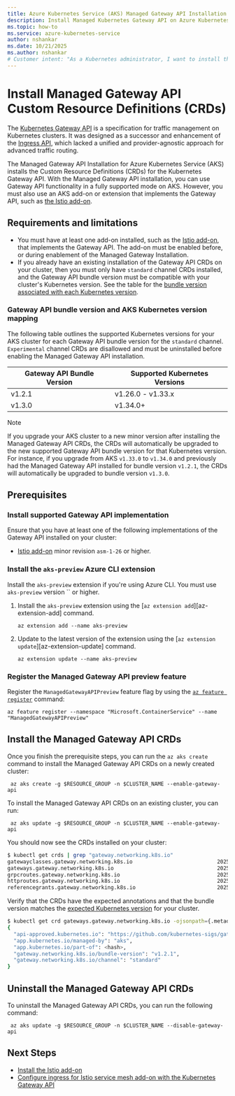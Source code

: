 ```yaml
---
title: Azure Kubernetes Service (AKS) Managed Gateway API Installation
description: Install Managed Kubernetes Gateway API on Azure Kubernetes Service
ms.topic: how-to
ms.service: azure-kubernetes-service
author: nshankar
ms.date: 10/21/2025
ms.author: nshankar
# Customer intent: "As a Kubernetes administrator, I want to install the Kubernetes Gateway API Custom Resource Definitions (CRDs) to create Kubernetes Gateway API resources on my cluster."
---
```


# Install Managed Gateway API Custom Resource Definitions (CRDs)

The [Kubernetes Gateway API][kubernetes-gateway-api] is a specification for traffic management on Kubernetes clusters. It was designed as a successor and enhancement of the [Ingress API][kubernetes-ingress-api], which lacked a unified and provider-agnostic approach for advanced traffic routing.

The Managed Gateway API Installation for Azure Kubernetes Service (AKS) installs the Custom Resource Definitions (CRDs) for the Kubernetes Gateway API. With the Managed Gateway API installation, you can use Gateway API functionality in a fully supported mode on AKS. However, you must also use an AKS add-on or extension that implements the Gateway API, such as [the Istio add-on][istio-gateway-api].

## Requirements and limitations

* You must have at least one add-on installed, such as the [Istio add-on][istio-about], that implements the Gateway API. The add-on must be enabled before, or during enablement of the Managed Gateway Installation. 
* If you already have an existing installation of the Gateway API CRDs on your cluster, then you must only have `standard` channel CRDs installed, and the Gateway API bundle version must be compatible with your cluster's Kubernetes version. See the table for the [bundle version associated with each Kubernetes version](#gateway-api-bundle-version-and-aks-kubernetes-version-mapping).

### Gateway API bundle version and AKS Kubernetes version mapping

The following table outlines the supported Kubernetes versions for your AKS cluster for each Gateway API bundle version for the `standard` channel. `Experimental` channel CRDs are disallowed and must be uninstalled before enabling the Managed Gateway API installation.

| Gateway API Bundle Version | Supported Kubernetes Versions |
|----------------------------|-------------------------------|
| v1.2.1                     | v1.26.0 - v1.33.x             |
| v1.3.0                     | v1.34.0+                      |

> [!NOTE]
> If you upgrade your AKS cluster to a new minor version after installing the Managed Gateway API CRDs, the CRDs will automatically be upgraded to the new supported Gateway API bundle version for that Kubernetes version. For instance, if you upgrade from AKS `v1.33.0` to `v1.34.0` and previously had the Managed Gateway API installed for bundle version `v1.2.1`, the CRDs will automatically be upgraded to bundle version `v1.3.0`.

## Prerequisites

### Install supported Gateway API implementation

Ensure that you have at least one of the following implementations of the Gateway API installed on your cluster:
- [Istio add-on][istio-deploy] minor revision `asm-1-26` or higher. 

### Install the `aks-preview` Azure CLI extension

Install the `aks-preview` extension if you're using Azure CLI. You must use `aks-preview` version `` or higher.

1. Install the `aks-preview` extension using the [`az extension add`][az-extension-add] command.

    ```azurecli-interactive
    az extension add --name aks-preview
    ```

2. Update to the latest version of the extension using the [`az extension update`][az-extension-update] command.

    ```azurecli-interactive
    az extension update --name aks-preview
    ```

### Register the Managed Gateway API preview feature

Register the `ManagedGatewayAPIPreview` feature flag by using the [`az feature register`](/cli/azure/feature#az_feature_register) command:

```azurecli-interactive
az feature register --namespace "Microsoft.ContainerService" --name "ManagedGatewayAPIPreview"
```

## Install the Managed Gateway API CRDs

Once you finish the prerequisite steps, you can run the `az aks create` command to install the Managed Gateway API CRDs on a newly created cluster:

```azurecli-interactive
 az aks create -g $RESOURCE_GROUP -n $CLUSTER_NAME --enable-gateway-api
```

To install the Managed Gateway API CRDs on an existing cluster, you can run:

```azurecli-interactive
 az aks update -g $RESOURCE_GROUP -n $CLUSTER_NAME --enable-gateway-api
```

You should now see the CRDs installed on your cluster:

```bash
$ kubectl get crds | grep "gateway.networking.k8s.io"
gatewayclasses.gateway.networking.k8s.io                           2025-08-29T17:52:36Z
gateways.gateway.networking.k8s.io                                 2025-08-29T17:52:36Z
grpcroutes.gateway.networking.k8s.io                               2025-08-29T17:52:36Z
httproutes.gateway.networking.k8s.io                               2025-08-29T17:52:37Z
referencegrants.gateway.networking.k8s.io                          2025-08-29T17:52:37Z
```

Verify that the CRDs have the expected annotations and that the bundle version matches the [expected Kubernetes version](#gateway-api-bundle-version-and-aks-kubernetes-version-mapping) for your cluster.

```bash
$ kubectl get crd gateways.gateway.networking.k8s.io -ojsonpath={.metadata.annotations} | jq
{
  "api-approved.kubernetes.io": "https://github.com/kubernetes-sigs/gateway-api/pull/3328",
  "app.kubernetes.io/managed-by": "aks",
  "app.kubernetes.io/part-of": <hash>,
  "gateway.networking.k8s.io/bundle-version": "v1.2.1",
  "gateway.networking.k8s.io/channel": "standard"
}
```

## Uninstall the Managed Gateway API CRDs

To uninstall the Managed Gateway API CRDs, you can run the following command:

```azurecli-interactive
 az aks update -g $RESOURCE_GROUP -n $CLUSTER_NAME --disable-gateway-api
```

## Next Steps

* [Install the Istio add-on][istio-deploy]
* [Configure ingress for Istio service mesh add-on with the Kubernetes Gateway API][istio-gateway-api]

[istio-about]: ./istio-about.md
[istio-deploy]: ./istio-deploy-addon.md
[istio-gateway-api]: ./istio-gateway-api.md

[kubernetes-gateway-api]: https://gateway-api.sigs.k8s.io/
[kubernetes-ingress-api]: https://kubernetes.io/docs/concepts/services-networking/ingress/